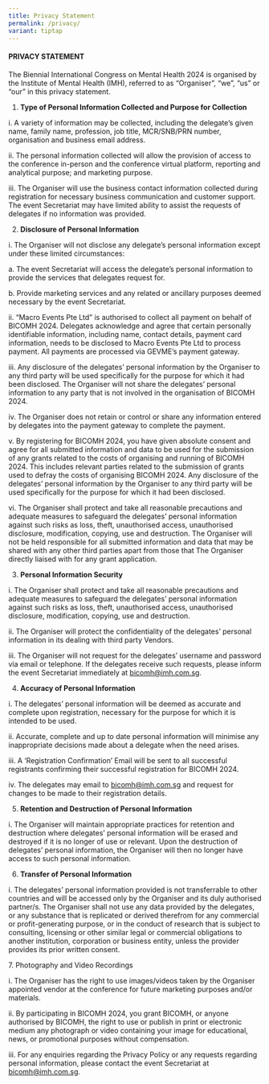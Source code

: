 ```yaml
---
title: Privacy Statement
permalink: /privacy/
variant: tiptap
---
```

<h4><strong>PRIVACY STATEMENT</strong></h4>
<p>The Biennial International Congress on Mental Health 2024 is organised
by the Institute of Mental Health (IMH), referred to as “Organiser”, “we”,
“us” or “our” in this privacy statement.</p>
<ol data-tight="true" class="tight">
<li>
<p><strong>Type of Personal Information Collected and Purpose for Collection</strong>
</p>
</li>
</ol>
<p>i. A variety of information may be collected, including the delegate’s
given name, family name, profession, job title, MCR/SNB/PRN number, organisation
and business email address.</p>
<p>ii. The personal information collected will allow the provision of access
to the conference in-person and the conference virtual platform, reporting
and analytical purpose; and marketing purpose.</p>
<p>iii. The Organiser will use the business contact information collected
during registration for necessary business communication and customer support.
The event Secretariat may have limited ability to assist the requests of
delegates if no information was provided.</p>
<ol start="2" data-tight="true" class="tight">
<li>
<p><strong>Disclosure of Personal Information</strong>
</p>
</li>
</ol>
<p>i. The Organiser will not disclose any delegate’s personal information
except under these limited circumstances:</p>
<p>a. The event Secretariat will access the delegate’s personal information
to provide the services that delegates request for.</p>
<p>b. Provide marketing services and any related or ancillary purposes deemed
necessary by the event Secretariat.</p>
<p>ii. “Macro Events Pte Ltd” is authorised to collect all payment on behalf
of BICOMH 2024. Delegates acknowledge and agree that certain personally
identifiable information, including name, contact details, payment card
information, needs to be disclosed to Macro Events Pte Ltd to process payment.
All payments are processed via GEVME’s payment gateway.</p>
<p>iii. Any disclosure of the delegates’ personal information by the Organiser
to any third party will be used specifically for the purpose for which
it had been disclosed. The Organiser will not share the delegates’ personal
information to any party that is not involved in the organisation of BICOMH
2024.</p>
<p>iv. The Organiser does not retain or control or share any information
entered by delegates into the payment gateway to complete the payment.</p>
<p>v. By registering for BICOMH 2024, you have given absolute consent and
agree for all submitted information and data to be used for the submission
of any grants related to the costs of organising and running of BICOMH
2024. This includes relevant parties related to the submission of grants
used to defray the costs of organising BICOMH 2024. Any disclosure of the
delegates’ personal information by the Organiser to any third party will
be used specifically for the purpose for which it had been disclosed.</p>
<p>vi. The Organiser shall protect and take all reasonable precautions and
adequate measures to safeguard the delegates’ personal information against
such risks as loss, theft, unauthorised access, unauthorised disclosure,
modification, copying, use and destruction. The Organiser will not be held
responsible for all submitted information and data that may be shared with
any other third parties apart from those that The Organiser directly liaised
with for any grant application.</p>
<ol start="3" data-tight="true" class="tight">
<li>
<p><strong>Personal Information Security</strong>
</p>
</li>
</ol>
<p>i. The Organiser shall protect and take all reasonable precautions and
adequate measures to safeguard the delegates’ personal information against
such risks as loss, theft, unauthorised access, unauthorised disclosure,
modification, copying, use and destruction.</p>
<p>ii. The Organiser will protect the confidentiality of the delegates’ personal
information in its dealing with third party Vendors.</p>
<p>iii. The Organiser will not request for the delegates’ username and password
via email or telephone. If the delegates receive such requests, please
inform the event Secretariat immediately at <a href="mailto:bicomh@imh.com.sg" rel="noopener noreferrer nofollow" target="_blank">bicomh@imh.com.sg</a>.</p>
<ol start="4" data-tight="true" class="tight">
<li>
<p><strong>Accuracy of Personal Information</strong>
</p>
</li>
</ol>
<p>i. The delegates’ personal information will be deemed as accurate and
complete upon registration, necessary for the purpose for which it is intended
to be used.</p>
<p>ii. Accurate, complete and up to date personal information will minimise
any inappropriate decisions made about a delegate when the need arises.</p>
<p>iii. A ‘Registration Confirmation’ Email will be sent to all successful
registrants confirming their successful registration for BICOMH 2024.</p>
<p>iv. The delegates may email to <a href="mailto:bicomh@imh.com.sg" rel="noopener noreferrer nofollow" target="_blank">bicomh@imh.com.sg</a> and request for changes
to be made to their registration details.</p>
<ol start="5" data-tight="true" class="tight">
<li>
<p><strong>Retention and Destruction of Personal Information</strong>
</p>
</li>
</ol>
<p>i. The Organiser will maintain appropriate practices for retention and
destruction where delegates’ personal information will be erased and destroyed
if it is no longer of use or relevant. Upon the destruction of delegates’
personal information, the Organiser will then no longer have access to
such personal information.</p>
<ol start="6" data-tight="true" class="tight">
<li>
<p><strong>Transfer of Personal Information</strong>
</p>
</li>
</ol>
<p>i. The delegates’ personal information provided is not transferrable to
other countries and will be accessed only by the Organiser and its duly
authorised partner/s. The Organiser shall not use any data provided by
the delegates, or any substance that is replicated or derived therefrom
for any commercial or profit-generating purpose, or in the conduct of research
that is subject to consulting, licensing or other similar legal or commercial
obligations to another institution, corporation or business entity, unless
the provider provides its prior written consent.</p>
<p>7. Photography and Video Recordings</p>
<p>i. The Organiser has the right to use images/videos taken by the Organiser
appointed vendor at the conference for future marketing purposes and/or
materials.</p>
<p>ii. By participating in BICOMH 2024, you grant BICOMH, or anyone authorised
by BICOMH, the right to use or publish in print or electronic medium any
photograph or video containing your image for educational, news, or promotional
purposes without compensation.</p>
<p>iii. For any enquiries regarding the Privacy Policy or any requests regarding
personal information, please contact the event Secretariat at <a href="mailto:bicomh@imh.com.sg" rel="noopener noreferrer nofollow" target="_blank">bicomh@imh.com.sg</a>.</p>
<p></p>
<p></p>